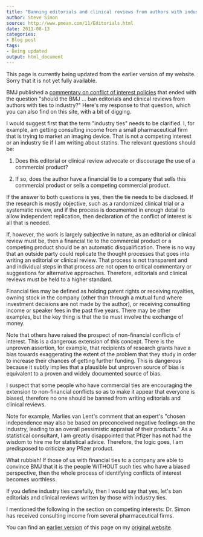 ```yaml
---
title: "Banning editorials and clinical reviews from authors with industry ties"
author: Steve Simon
source: http://www.pmean.com/11/Editorials.html
date: 2011-08-13
categories:
- Blog post
tags:
- Being updated
output: html_document
---
```


This page is currently being updated from the earlier version of my website. Sorry that it is not yet fully available.

<!---More--->

BMJ published a [commentary on conflict of interest policies][bmj1] that ended with the question "should the BMJ ... ban editorials and clinical reviews from authors with ties to industry?" Here's my response to that question, which you can also find on this site, with a bit of digging.

I would suggest first that the term "industry ties" needs to be clarified. I, for example, am getting consulting income from a small pharmaceutical firm that is trying to market an imaging device. That is not a competing interest or an industry tie if I am writing about statins. The relevant questions should be:

1. Does this editorial or clinical review advocate or discourage the use of a commercial product?

2. If so, does the author have a financial tie to a company that sells this commercial product or sells a competing commercial product.

If the answer to both questions is yes, then the tie needs to be disclosed. If the research is mostly objective, such as a randomized clinical trial or a systematic review, and if the process is documented in enough detail to allow independent replication, then declaration of the conflict of interest is all that is needed.

If, however, the work is largely subjective in nature, as an editorial or clinical review must be, then a financial tie to the commercial product or a competing product should be an automatic disqualification. There is no way that an outside party could replicate the thought processes that goes into writing an editorial or clinical review. That process is not transparent and and individual steps in that process are not open to critical commentary or suggestions for alternative approaches. Therefore, editorials and clinical reviews must be held to a higher standard.

Financial ties may be defined as holding patent rights or receiving royalties, owning stock in the company (other than through a mutual fund where investment decisions are not made by the author), or receiving consulting income or speaker fees in the past five years. There may be other examples, but the key thing is that the tie must involve the exchange of money.

Note that others have raised the prospect of non-financial conflicts of interest. This is a dangerous extension of this concept. There is the unproven assertion, for example, that recipients of research grants have a bias towards exaggerating the extent of the problem that they study in order to increase their chances of getting further funding. This is dangerous because it subtly implies that a plausible but unproven source of bias is equivalent to a proven and widely documented source of bias.

I suspect that some people who have commercial ties are encouraging the extension to non-financial conflicts so as to make it appear that everyone is biased, therefore no one should be banned from writing editorials and clinical reviews.

Note for example, Marlies van Lent's comment that an expert's "chosen independence may also be based on preconceived negative feelings on the industry, leading to an overall pessimistic appraisal of their products." As a statistical consultant, I am greatly disappointed that Pfizer has not had the wisdom to hire me for statistical advice. Therefore, the logic goes, I am predisposed to criticize any Pfizer product.

What rubbish! If those of us with financial ties to a company are able to convince BMJ that it is the people WITHOUT such ties who have a biased perspective, then the whole process of identifying conflicts of interest becomes worthless.

If you define industry ties carefully, then I would say that yes, let's ban editorials and clinical reviews written by those with industry ties.

I mentioned the following in the section on competing interests: Dr. Simon has received consulting income from several pharmaceutical firms.

You can find an [earlier version][sim1] of this page on my [original website][sim2].

[sim1]: http://www.pmean.com/11/Editorials.html
[sim2]: http://www.pmean.com/original_site.html 

[bmj1]: http://www.bmj.com/content/343/bmj.d5147.extract
